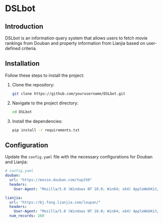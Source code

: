 # DSLbot

## Introduction
DSLbot is an information query system that allows users to fetch movie rankings from Douban and property information from Lianjia based on user-defined criteria.

## Installation
Follow these steps to install the project:

1. Clone the repository:
    ```bash
    git clone https://github.com/yourusername/DSLbot.git
    ```
2. Navigate to the project directory:
    ```bash
    cd DSLbot
    ```
3. Install the dependencies:
    ```bash
    pip install -r requirements.txt
    ```

## Configuration
Update the `config.yaml` file with the necessary configurations for Douban and Lianjia:

```yaml
# config.yaml
douban:
  url: "https://movie.douban.com/top250"
  headers:
    User-Agent: "Mozilla/5.0 (Windows NT 10.0; Win64; x64) AppleWebKit/537.36 (KHTML, like Gecko) Chrome/127.0.0.0 Safari/537.36 Edg/127.0.0.0"

lianjia:
  url: "https://bj.fang.lianjia.com/loupan/"
  headers:
    User-Agent: "Mozilla/5.0 (Windows NT 10.0; Win64; x64) AppleWebKit/537.36 (KHTML, like Gecko) Chrome/127.0.0.0 Safari/537.36 Edg/127.0.0.0"
  num_records: 160
